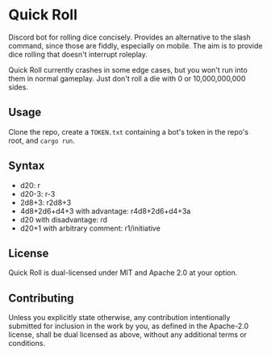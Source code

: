# Quick Roll

Discord bot for rolling dice concisely. Provides an alternative to the slash command, since those
are fiddly, especially on
mobile. The aim is to provide dice rolling that doesn't interrupt roleplay.

Quick Roll currently crashes in some edge cases, but you won't run into them in normal gameplay.
Just don't roll a die with 0 or 10,000,000,000 sides.

## Usage

Clone the repo, create a `TOKEN.txt` containing a bot's token in the repo's root, and `cargo run`.

## Syntax

- d20: r
- d20-3: r-3
- 2d8+3: r2d8+3
- 4d8+2d6+d4+3 with advantage: r4d8+2d6+d4+3a
- d20 with disadvantage: rd
- d20+1 with arbitrary comment: r1/initiative

## License

Quick Roll is dual-licensed under MIT and Apache 2.0 at your option.

## Contributing

Unless you explicitly state otherwise, any contribution intentionally submitted for inclusion
in the work by you, as defined in the Apache-2.0 license, shall be dual licensed as above,
without any additional terms or conditions.
